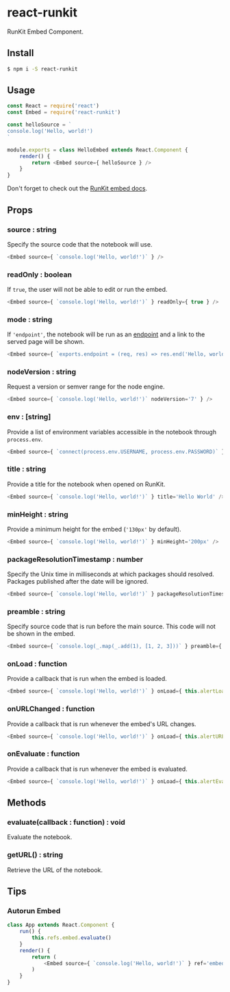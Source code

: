 # react-runkit

RunKit Embed Component.

## Install

```sh
$ npm i -S react-runkit
```

## Usage

```js
const React = require('react')
const Embed = require('react-runkit')

const helloSource = `
console.log('Hello, world!')
`

module.exports = class HelloEmbed extends React.Component {
	render() {
		return <Embed source={ helloSource } />
	}
}
```

Don't forget to check out the [RunKit embed docs](https://runkit.com/docs/embed#options).

## Props

### source : string

Specify the source code that the notebook will use.

```js
<Embed source={ `console.log('Hello, world!')` } />
```

### readOnly : boolean

If `true`, the user will not be able to edit or run the embed.

```js
<Embed source={ `console.log('Hello, world!')` } readOnly={ true } />
```

### mode : string

If `'endpoint'`, the notebook will be run as an [endpoint](https://runkit.com/docs/endpoint) and a link to the served page will be shown.

```js
<Embed source={ `exports.endpoint = (req, res) => res.end('Hello, world!')` } mode='endpoint' />
```

### nodeVersion : string

Request a version or semver range for the node engine.

```js
<Embed source={ `console.log('Hello, world!')` nodeVersion='7' } />
```

### env : [string]

Provide a list of environment variables accessible in the notebook through `process.env`.

```js
<Embed source={ `connect(process.env.USERNAME, process.env.PASSWORD)` } env={ ['USERNAME=dev', 'PASSWORD=dev'] } />
```

### title : string

Provide a title for the notebook when opened on RunKit.

```js
<Embed source={ `console.log('Hello, world!')` } title='Hello World' />
```

### minHeight : string

Provide a minimum height for the embed (`'130px'` by default).

```js
<Embed source={ `console.log('Hello, world!')` } minHeight='200px' />
```

### packageResolutionTimestamp : number

Specify the Unix time in milliseconds at which packages should resolved. Packages published after the date will be ignored.

```js
<Embed source={ `console.log('Hello, world!')` } packageResolutionTimestamp={ (new Date('2017-03-22')).getTime() } />
```

### preamble : string

Specify source code that is run before the main source. This code will not be shown in the embed.

```js
<Embed source={ `console.log(_.map(_.add(1), [1, 2, 3]))` } preamble={ `const _ = require('lodash/fp')` } />
```

### onLoad : function

Provide a callback that is run when the embed is loaded.

```js
<Embed source={ `console.log('Hello, world!')` } onLoad={ this.alertLoaded.bind(this) } />
```

### onURLChanged : function

Provide a callback that is run whenever the embed's URL changes.

```js
<Embed source={ `console.log('Hello, world!')` } onLoad={ this.alertURLChanged.bind(this) } />
```

### onEvaluate : function

Provide a callback that is run whenever the embed is evaluated.

```js
<Embed source={ `console.log('Hello, world!')` } onLoad={ this.alertEvaluated.bind(this) } />
```

## Methods

### evaluate(callback : function) : void

Evaluate the notebook.

### getURL() : string

Retrieve the URL of the notebook.

## Tips

### Autorun Embed

```js
class App extends React.Component {
	run() {
		this.refs.embed.evaluate()
	}
	render() {
		return (
			<Embed source={ `console.log('Hello, world!')` } ref='embed' onLoad={ this.run.bind(this) } />
		)
	}
}
```

